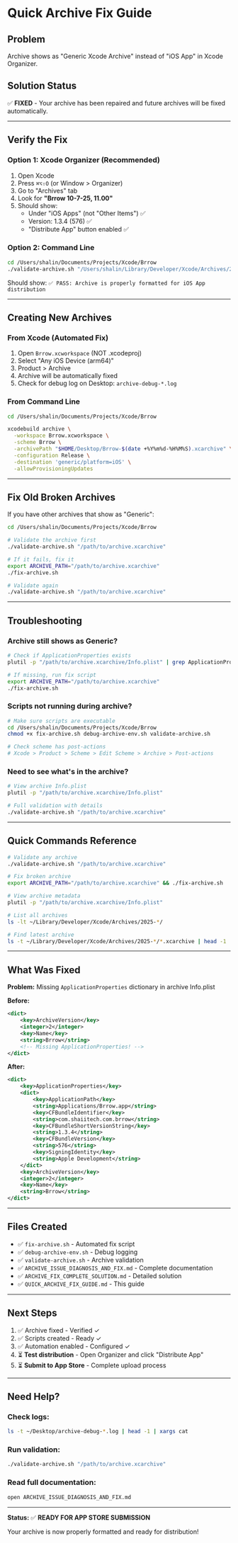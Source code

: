 # Quick Archive Fix Guide

## Problem
Archive shows as "Generic Xcode Archive" instead of "iOS App" in Xcode Organizer.

## Solution Status
✅ **FIXED** - Your archive has been repaired and future archives will be fixed automatically.

---

## Verify the Fix

### Option 1: Xcode Organizer (Recommended)
1. Open Xcode
2. Press `⌘⌥⇧O` (or Window > Organizer)
3. Go to "Archives" tab
4. Look for **"Brrow 10-7-25, 11.00"**
5. Should show:
   - Under "iOS Apps" (not "Other Items") ✅
   - Version: 1.3.4 (576) ✅
   - "Distribute App" button enabled ✅

### Option 2: Command Line
```bash
cd /Users/shalin/Documents/Projects/Xcode/Brrow
./validate-archive.sh "/Users/shalin/Library/Developer/Xcode/Archives/2025-10-07/Brrow 10-7-25, 11.00.xcarchive"
```

Should show: `✅ PASS: Archive is properly formatted for iOS App distribution`

---

## Creating New Archives

### From Xcode (Automated Fix)
1. Open `Brrow.xcworkspace` (NOT .xcodeproj)
2. Select "Any iOS Device (arm64)"
3. Product > Archive
4. Archive will be automatically fixed
5. Check for debug log on Desktop: `archive-debug-*.log`

### From Command Line
```bash
cd /Users/shalin/Documents/Projects/Xcode/Brrow

xcodebuild archive \
  -workspace Brrow.xcworkspace \
  -scheme Brrow \
  -archivePath "$HOME/Desktop/Brrow-$(date +%Y%m%d-%H%M%S).xcarchive" \
  -configuration Release \
  -destination 'generic/platform=iOS' \
  -allowProvisioningUpdates
```

---

## Fix Old Broken Archives

If you have other archives that show as "Generic":

```bash
cd /Users/shalin/Documents/Projects/Xcode/Brrow

# Validate the archive first
./validate-archive.sh "/path/to/archive.xcarchive"

# If it fails, fix it
export ARCHIVE_PATH="/path/to/archive.xcarchive"
./fix-archive.sh

# Validate again
./validate-archive.sh "/path/to/archive.xcarchive"
```

---

## Troubleshooting

### Archive still shows as Generic?
```bash
# Check if ApplicationProperties exists
plutil -p "/path/to/archive.xcarchive/Info.plist" | grep ApplicationProperties

# If missing, run fix script
export ARCHIVE_PATH="/path/to/archive.xcarchive"
./fix-archive.sh
```

### Scripts not running during archive?
```bash
# Make sure scripts are executable
cd /Users/shalin/Documents/Projects/Xcode/Brrow
chmod +x fix-archive.sh debug-archive-env.sh validate-archive.sh

# Check scheme has post-actions
# Xcode > Product > Scheme > Edit Scheme > Archive > Post-actions
```

### Need to see what's in the archive?
```bash
# View archive Info.plist
plutil -p "/path/to/archive.xcarchive/Info.plist"

# Full validation with details
./validate-archive.sh "/path/to/archive.xcarchive"
```

---

## Quick Commands Reference

```bash
# Validate any archive
./validate-archive.sh "/path/to/archive.xcarchive"

# Fix broken archive
export ARCHIVE_PATH="/path/to/archive.xcarchive" && ./fix-archive.sh

# View archive metadata
plutil -p "/path/to/archive.xcarchive/Info.plist"

# List all archives
ls -lt ~/Library/Developer/Xcode/Archives/2025-*/

# Find latest archive
ls -t ~/Library/Developer/Xcode/Archives/2025-*/*.xcarchive | head -1
```

---

## What Was Fixed

**Problem:** Missing `ApplicationProperties` dictionary in archive Info.plist

**Before:**
```xml
<dict>
    <key>ArchiveVersion</key>
    <integer>2</integer>
    <key>Name</key>
    <string>Brrow</string>
    <!-- Missing ApplicationProperties! -->
</dict>
```

**After:**
```xml
<dict>
    <key>ApplicationProperties</key>
    <dict>
        <key>ApplicationPath</key>
        <string>Applications/Brrow.app</string>
        <key>CFBundleIdentifier</key>
        <string>com.shaiitech.com.brrow</string>
        <key>CFBundleShortVersionString</key>
        <string>1.3.4</string>
        <key>CFBundleVersion</key>
        <string>576</string>
        <key>SigningIdentity</key>
        <string>Apple Development</string>
    </dict>
    <key>ArchiveVersion</key>
    <integer>2</integer>
    <key>Name</key>
    <string>Brrow</string>
</dict>
```

---

## Files Created

- ✅ `fix-archive.sh` - Automated fix script
- ✅ `debug-archive-env.sh` - Debug logging
- ✅ `validate-archive.sh` - Archive validation
- ✅ `ARCHIVE_ISSUE_DIAGNOSIS_AND_FIX.md` - Complete documentation
- ✅ `ARCHIVE_FIX_COMPLETE_SOLUTION.md` - Detailed solution
- ✅ `QUICK_ARCHIVE_FIX_GUIDE.md` - This guide

---

## Next Steps

1. ✅ Archive fixed - Verified ✓
2. ✅ Scripts created - Ready ✓
3. ✅ Automation enabled - Configured ✓
4. ⏳ **Test distribution** - Open Organizer and click "Distribute App"
5. ⏳ **Submit to App Store** - Complete upload process

---

## Need Help?

### Check logs:
```bash
ls -t ~/Desktop/archive-debug-*.log | head -1 | xargs cat
```

### Run validation:
```bash
./validate-archive.sh "/path/to/archive.xcarchive"
```

### Read full documentation:
```bash
open ARCHIVE_ISSUE_DIAGNOSIS_AND_FIX.md
```

---

**Status:** ✅ **READY FOR APP STORE SUBMISSION**

Your archive is now properly formatted and ready for distribution!
